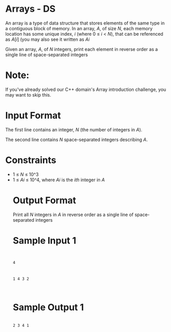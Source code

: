 # Arrays - DS
<p>An array is a type of data structure that stores elements of the same type in a contiguous block of memory. In an array, <em>A</em>, of size <em>N</em>, each memory location has some unique index, <em>i</em> (where 0 ≤ <em>i</em> < <em>N</em>), that can be referenced as <em>A</em>[<em>i</em>] (you may also see it written as <em>Ai</em></p>
<p>Given an array, <em>A</em>, of <em>N</em> integers, print each element in reverse order as a single line of space-separated integers</p>

# Note:
If you've already solved our C++ domain's Array introduction challenge, you may want to skip this.

# Input Format
<p>The first line contains an integer, <em>N</em> (the number of integers in <em>A</em>).</p>
<p>The second line contains <em>N</em> space-separated integers describing <em>A</em>.

# Constraints
<ul>
<li>1 ≤ <em>N</em> ≤ 10^3</li>
<li>1 ≤ <em>Ai</em> ≤ 10^4, where <em>Ai</em> is the <em>ith</em> integer in <em>A</em></li>

# Output Format
Print all <em>N</em> integers in <em>A</em> in reverse order as a single line of space-separated integers

# Sample Input 1
<code>
<p>4</p>
<p>1 4 3 2</p>
</code>

# Sample Output 1
<code>
2 3 4 1
</code>
